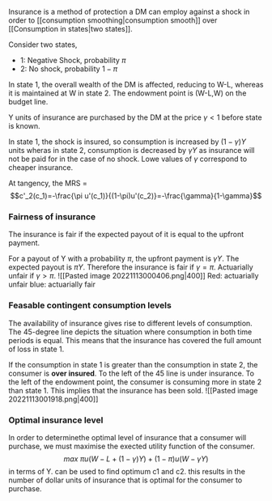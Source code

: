 Insurance is a method of protection a DM can employ against a shock in order to [[consumption smoothing|consumption smooth]] over [[Consumption in states|two states]].

Consider two states, 
- 1: Negative Shock, probability $\pi$
- 2: No shock, probability $1-\pi$

In state 1, the overall wealth of the DM is affected, reducing to W-L, whereas it is maintained at W in state 2. The endowment point is (W-L,W) on the budget line. 

Y units of insurance are purchased by the DM at the price $\gamma<1$ before state is known.

In state 1, the shock is insured, so consumption is increased by $(1-\gamma)Y$ units wheras in state 2, consumption is decreased by $\gamma Y$ as insurance will not be paid for in the case of no shock. Lowe values of $\gamma$ correspond to cheaper insurance.

At tangency, the MRS = $$c'_2(c_1)=-\frac{\pi u'(c_1)}{(1-\pi)u'(c_2)}=-\frac{\gamma}{1-\gamma}$$

### Fairness of insurance

The insurance is fair if the expected payout of it is equal to the upfront payment. 

For a payout of Y with a probability $\pi$, the upfront payment is $\gamma Y$. The expected payout is $\pi Y$. Therefore the insurance is fair if $\gamma=\pi$. Actuarially unfair if $\gamma>\pi$.
![[Pasted image 20221113000406.png|400]]
Red: actuarially unfair
blue:  actuarially fair

### Feasable contingent consumption levels

The availability of insurance gives rise to different levels of consumption. The 45-degree line depicts the situation where consumption in both time periods is equal. This means that the insurance has covered the full amount of loss in state 1.

If the consumption in state 1 is greater than the consumption in state 2, the consumer is **over insured**. To the left of the 45 line is under insurance. To the left of the endowment point, the consumer is consuming more in state 2 than state 1. This implies that the insurance has been sold. 
![[Pasted image 20221113001918.png|400]]

### Optimal insurance level

In order to determinethe optimal level of insurance that a consumer will purchase, we must maximise the exected utility function of the consumer. $$max\ \pi u(W-L+(1-\gamma)Y)+(1-\pi)u(W-\gamma Y)$$ in terms of Y. can be used to find optimum c1 and c2. 
this results in the number of dollar units of insurance that is optimal for the consumer to purchase.

